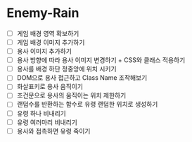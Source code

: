 # Enemy-Rain
- [ ]  게임 배경 영역 확보하기
- [ ]  게임 배경 이미지 추가하기
- [ ]  용사 이미지 추가하기
- [ ]  용사 방향에 따라 용사 이미지 변경하기 + CSS와 클래스 적용하기
- [ ]  용사를 배경 하단 정중앙에 위치 시키기
- [ ]  DOM으로 용사 접근하고 Class Name 조작해보기
- [ ]  화살표키로 용사 움직이기
- [ ]  조건문으로 용사의 움직이는 위치 제한하기
- [ ]  랜덤수를 반환하는 함수로 유령 랜덤한 위치로 생성하기
- [ ]  유령 하나 비내리기
- [ ]  유령 여러마리 비내리기
- [ ]  용사와 접촉하면 유령 죽이기
